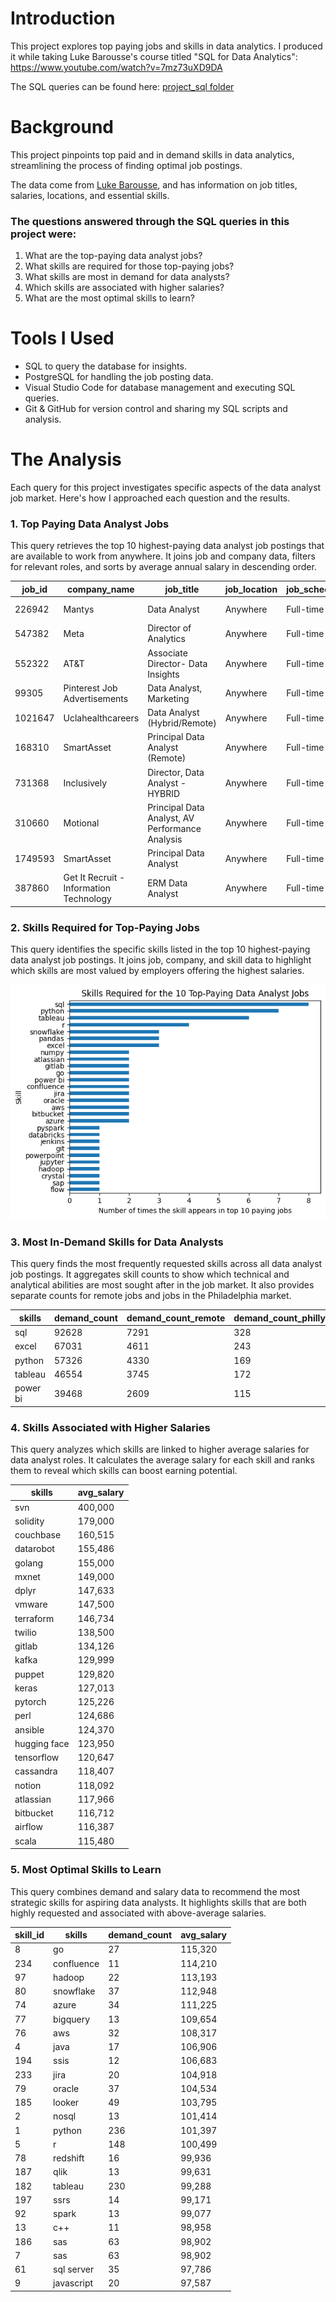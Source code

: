 # Introduction
This project explores top paying jobs and skills in data analytics. I produced it while taking Luke Barousse's course titled "SQL for Data Analytics": https://www.youtube.com/watch?v=7mz73uXD9DA

The SQL queries can be found here: [project_sql folder](/project_sql/)

# Background
This project pinpoints top paid and in demand skills in data analytics, streamlining the process of finding optimal job postings.

The data come from [Luke Barousse](https://lukebarousse.com/sql), and has information on job titles, salaries, locations, and essential skills.

### The questions answered through the SQL queries in this project were:

1. What are the top-paying data analyst jobs?
2. What skills are required for those top-paying jobs?
3. What skills are most in demand for data analysts?
4. Which skills are associated with higher salaries?
5. What are the most optimal skills to learn?

# Tools I Used
- SQL to query the database for insights.
- PostgreSQL for handling the job posting data.
- Visual Studio Code for database management and executing SQL queries.
- Git & GitHub for version control and sharing my SQL scripts and analysis.

# The Analysis
Each query for this project investigates specific aspects of the data analyst job market. Here's how I approached each question and the results.

### 1. Top Paying Data Analyst Jobs
This query retrieves the top 10 highest-paying data analyst job postings that are available to work from anywhere. It joins job and company data, filters for relevant roles, and sorts by average annual salary in descending order.

| job_id  | company_name                             | job_title                                              | job_location | job_schedule_type | salary_year_avg | job_posted_date       |
|---------|------------------------------------------|--------------------------------------------------------|--------------|-------------------|-----------------|-----------------------|
| 226942  | Mantys                                   | Data Analyst                                            | Anywhere     | Full-time         | 650000.0        | 2023-02-20 15:13:33   |
| 547382  | Meta                                     | Director of Analytics                                   | Anywhere     | Full-time         | 336500.0        | 2023-08-23 12:04:42   |
| 552322  | AT&T                                     | Associate Director- Data Insights                       | Anywhere     | Full-time         | 255829.5        | 2023-06-18 16:03:12   |
| 99305   | Pinterest Job Advertisements             | Data Analyst, Marketing                                 | Anywhere     | Full-time         | 232423.0        | 2023-12-05 20:00:40   |
| 1021647 | Uclahealthcareers                         | Data Analyst (Hybrid/Remote)                            | Anywhere     | Full-time         | 217000.0        | 2023-01-17 00:17:23   |
| 168310  | SmartAsset                               | Principal Data Analyst (Remote)                         | Anywhere     | Full-time         | 205000.0        | 2023-08-09 11:00:01   |
| 731368  | Inclusively                               | Director, Data Analyst - HYBRID                         | Anywhere     | Full-time         | 189309.0        | 2023-12-07 15:00:13   |
| 310660  | Motional                                 | Principal Data Analyst, AV Performance Analysis         | Anywhere     | Full-time         | 189000.0        | 2023-01-05 00:00:25   |
| 1749593 | SmartAsset                               | Principal Data Analyst                                  | Anywhere     | Full-time         | 186000.0        | 2023-07-11 16:00:05   |
| 387860  | Get It Recruit - Information Technology  | ERM Data Analyst                                        | Anywhere     | Full-time         | 184000.0        | 2023-06-09 08:01:04   |


### 2. Skills Required for Top-Paying Jobs
This query identifies the specific skills listed in the top 10 highest-paying data analyst job postings. It joins job, company, and skill data to highlight which skills are most valued by employers offering the highest salaries.

![Most Lucrative Skills](assets/query2.png)

### 3. Most In-Demand Skills for Data Analysts
This query finds the most frequently requested skills across all data analyst job postings. It aggregates skill counts to show which technical and analytical abilities are most sought after in the job market. It also provides separate counts for remote jobs and jobs in the Philadelphia market.

| skills   | demand_count | demand_count_remote | demand_count_philly |
|----------|--------------|---------------------|---------------------|
| sql      | 92628        | 7291                | 328                 |
| excel    | 67031        | 4611                | 243                 |
| python   | 57326        | 4330                | 169                 |
| tableau  | 46554        | 3745                | 172                 |
| power bi | 39468        | 2609                | 115                 |

### 4. Skills Associated with Higher Salaries
This query analyzes which skills are linked to higher average salaries for data analyst roles. It calculates the average salary for each skill and ranks them to reveal which skills can boost earning potential.

| skills       | avg_salary |
|--------------|------------|
| svn          | 400,000    |
| solidity     | 179,000    |
| couchbase    | 160,515    |
| datarobot    | 155,486    |
| golang       | 155,000    |
| mxnet        | 149,000    |
| dplyr        | 147,633    |
| vmware       | 147,500    |
| terraform    | 146,734    |
| twilio       | 138,500    |
| gitlab       | 134,126    |
| kafka        | 129,999    |
| puppet       | 129,820    |
| keras        | 127,013    |
| pytorch      | 125,226    |
| perl         | 124,686    |
| ansible      | 124,370    |
| hugging face | 123,950    |
| tensorflow   | 120,647    |
| cassandra    | 118,407    |
| notion       | 118,092    |
| atlassian    | 117,966    |
| bitbucket    | 116,712    |
| airflow      | 116,387    |
| scala        | 115,480    |


### 5. Most Optimal Skills to Learn
This query combines demand and salary data to recommend the most strategic skills for aspiring data analysts. It highlights skills that are both highly requested and associated with above-average salaries.

| skill_id | skills      | demand_count | avg_salary |
|----------|-------------|--------------|------------|
| 8        | go          | 27           | 115,320    |
| 234      | confluence  | 11           | 114,210    |
| 97       | hadoop      | 22           | 113,193    |
| 80       | snowflake   | 37           | 112,948    |
| 74       | azure       | 34           | 111,225    |
| 77       | bigquery    | 13           | 109,654    |
| 76       | aws         | 32           | 108,317    |
| 4        | java        | 17           | 106,906    |
| 194      | ssis        | 12           | 106,683    |
| 233      | jira        | 20           | 104,918    |
| 79       | oracle      | 37           | 104,534    |
| 185      | looker      | 49           | 103,795    |
| 2        | nosql       | 13           | 101,414    |
| 1        | python      | 236          | 101,397    |
| 5        | r           | 148          | 100,499    |
| 78       | redshift    | 16           | 99,936     |
| 187      | qlik        | 13           | 99,631     |
| 182      | tableau     | 230          | 99,288     |
| 197      | ssrs        | 14           | 99,171     |
| 92       | spark       | 13           | 99,077     |
| 13       | c++         | 11           | 98,958     |
| 186      | sas         | 63           | 98,902     |
| 7        | sas         | 63           | 98,902     |
| 61       | sql server  | 35           | 97,786     |
| 9        | javascript  | 20           | 97,587     |

